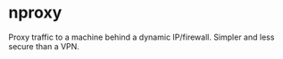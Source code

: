 # nproxy
Proxy traffic to a machine behind a dynamic IP/firewall. Simpler and less secure than a VPN.
